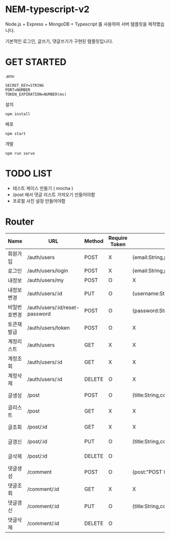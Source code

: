 # NEM-typescript-v2

Node.js + Express + MongoDB + Typescript 를 사용하여 서버 탬플릿을 제작했습니다.

기본적인 로그인, 글쓰기, 댓글쓰기가 구현된 탬플릿입니다.

# GET STARTED

.env

```
SECRET_KEY=STRING
PORT=NUMBER
TOKEN_EXPIRATION=NUMBER(ms)
```

설치

```
npm install
```

배포

```
npm start
```

개발

```
npm run serve
```

# TODO LIST

-   테스트 케이스 만들기 ( mocha )
-   /post 에서 댓글 리스트 가져오기 만들어야함
-   프로필 사진 설정 만들어야함

# Router

| Name         | URL                            | Method | Require Token | Request                                        | Response                           |
| ------------ | ------------------------------ | ------ | ------------- | ---------------------------------------------- | ---------------------------------- |
| 회원가입     | /auth/users                    | POST   | X             | {email:String,password:String,username:String} | {result: true}                     |
| 로그인       | /auth/users/login              | POST   | X             | {email:String,password:String}                 | {result: true,data:"TOKEN"}        |
| 내정보       | /auth/users/my                 | POST   | O             | X                                              | {result:true,data:"USER_DATA"}     |
| 내정보변경   | /auth/users/:id                | PUT    | O             | {username:String}                              | {result:true}                      |
| 비밀번호변경 | /auth/users/:id/reset-password | POST   | O             | {password:String}                              | {result:true}                      |
| 토큰재발급   | /auth/users/token              | POST   | O             | X                                              | {result: true,data:"TOKEN"}        |
| 계정리스트   | /auth/users                    | GET    | X             | X                                              | {result: true,data:["USER DATA"]}  |
| 계정조회     | /auth/users/:id                | GET    | X             | X                                              | {result: true,data:"USER DATA"}    |
| 계정삭제     | /auth/users/:id                | DELETE | O             | X                                              | {result: true}                     |
| 글생성       | /post                          | POST   | O             | {title:String,content:String}                  | {result: true,data:"POST DATA"}    |
| 글리스트     | /post                          | GET    | X             | X                                              | {result: true,data:["POST DATA"]}  |
| 글조회       | /post/:id                      | GET    | X             | X                                              | {result: true,data:"POST DATA"}    |
| 글갱신       | /post/:id                      | PUT    | O             | {title:String,content:String}                  | {result: true,data:"POST DATA"}    |
| 글삭제       | /post/:id                      | DELETE | O             |                                                | {result: true,data:"POST DATA"}    |
| 댓글생성     | /comment                       | POST   | O             | {post:"POST ID",content:String}                | {result: true,data:"COMMENT DATA"} |
| 댓글조회     | /comment/:id                   | GET    | X             | X                                              | {result: true,data:"COMMENT DATA"} |
| 댓글갱신     | /comment/:id                   | PUT    | O             | {title:String,content:String}                  | {result: true,data:"COMMENT DATA"} |
| 댓글삭제     | /comment/:id                   | DELETE | O             |                                                | {result: true,data:"COMMENT DATA"} |